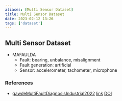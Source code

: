 ```yaml
---
aliases: [Multi Sensor Dataset]
title: Multi Sensor Dataset
date: 2023-02-12 13:26
tags: ['dataset']
---
```


## Multi Sensor Dataset

- MAFAULDA
  - Fault: bearing, unbalance, misalignment
  - Fault generation: artificial
  - Sensor: accelerometer, tachometer, microphone

### References

- [gawdeMultiFaultDiagnosisIndustrial2022](zotero://select/library/items/XR42JCVP) [link](http://arxiv.org/abs/2206.14153) [DOI](https://doi.org/10.48550/arXiv.2206.14153)
